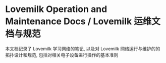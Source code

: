 # Lovemilk Operation and Maintenance Docs / Lovemilk 运维文档与规范

本文档记录了 Lovemilk 学习网络的笔记, 以及对 Lovemilk 网络运行与维护的的拓扑设计和规范, 包括对相关电子设备进行操作的基本准则
